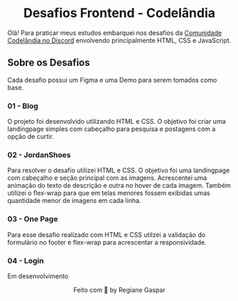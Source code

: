 <h1 align="center">Desafios Frontend - Codelândia</h1>

Olá! Para praticar meus estudos embarquei nos desafios da [Comunidade Codelândia no Discord](https://discord.com/invite/QevDJqCzaY) envolvendo principalmente HTML, CSS e JavaScript.

## Sobre os Desafios
Cada desafio possui um Figma e uma Demo para serem tomados como base.

### 01 - Blog
O projeto foi desenvolvido utilizando HTML e CSS. O objetivo foi criar uma landingpage simples com cabeçalho para pesquisa e postagens com a opção de curtir.

### 02 - JordanShoes
Para resolver o desafio utilizei HTML e CSS. O objetivo foi uma landingpage com cabeçalho e seção principal com as imagens. Acrescentei uma animação do texto de descrição e outra no hover de cada imagem. Também utilizei o flex-wrap para que em telas menores fossem exibidas umas quantidade menor de imagens em cada linha.

### 03 - One Page
Para esse desafio realizado com HTML e CSS utilzei a validação do formulário no footer e flex-wrap para acrescentar a responsividade.

### 04 - Login
Em desenvolvimento

<p align="center"> Feito com 🤍 by Regiane Gaspar </p>